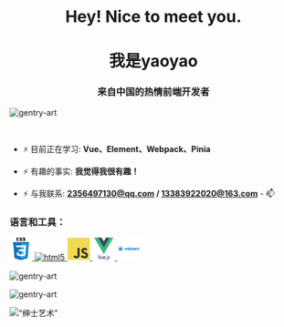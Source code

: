 <h1 align="center">Hey! Nice to meet you.</h1>
<h1 align="center">我是yaoyao</h1>
<h3 align="center">来自中国的热情前端开发者</h3>

<p align="left"> <img src=" https://komarev.com/ghpvc/?username=gentry-art&label=Profile%20views&color=0e75b6&style=flat" alt="gentry-art" /> </p>

<p align="left"> <a href= "https://twitter.com/" target="blank"><img src="https://img.shields.io/twitter/follow/?logo=twitter&style=for-the-badge" alt="" /></a> </p>

- ⚡ 目前正在学习: **Vue、Element、Webpack、Pinia** 

- ⚡ 有趣的事实: **我觉得我很有趣！**

- ⚡ 与我联系: **2356497130@qq.com / 13383922020@163.com** - 📫
<h3 align="left">语言和工具：</h3>
<p align="left"> 
  <a href="https://www.w3schools.com/css/" target="_blank " rel="noreferrer"> <img src="https://raw.githubusercontent.com/devicons/devicon/master/icons/css3/css3-original-wordmark.svg" alt="css3" width="40" height="40"/> </a> 
  <a href="https://www.w3.org/html/" target="_blank" rel="noreferrer"> <img src="https://raw.github.com/devicons/devicon/master/icons/html5/html5-original-wordmark.svg" alt="html5" width="40" height="40"/> </a> 
  <a href="https://developer.mozilla.org/en-US/docs/Web/JavaScript" target="_blank" rel="noreferrer"><img src="https://raw.githubusercontent.com/devicons/devicon/master/icons/javascript/javascript-original.svg" alt="javascript" width="40" height="40"/> </a> 
  <a href="https://vuejs.org/" target="_blank" rel= “noreferrer”> <img src="https://raw.githubusercontent.com/devicons/devicon/master/icons/vuejs/vuejs-original-wordmark.svg" alt="vuejs" width="40" height=" 40"/> </a>  
  <a href="https://webpack.js.org" target="_blank" rel="noreferrer"> <img src="https://raw.githubusercontent.com/devicons/devicon/d00d0969292a6569d45b06d3f350f463a0107b0d/icons/webpack/webpack-original-wordmark.svg" alt="webpack" width="40" height="40"/> </a> 
</p>

<p><img align="center" src="https://github-readme-stats.vercel.app/api/top-langs?username=gentry-art&show_icons=true&locale=en&layout=compact" alt="gentry-art" /></p>

<p><img align="center" src="https://github-readme-stats.vercel.app/api?username=gentry-art&show_icons=true&locale=en" alt ="gentry-art" /></p>

<p><img align="center" src="https://github-readme-streak-stats.herokuapp.com/?user=gentry-art&" alt= “绅士艺术” /></p>
